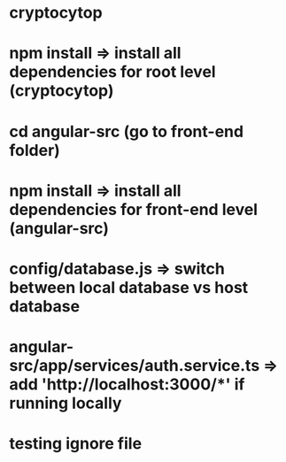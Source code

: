 # cryptocytop

# npm install => install all dependencies for root level (cryptocytop)
# cd angular-src (go to front-end folder)
# npm install => install all dependencies for front-end level (angular-src)


# config/database.js => switch between local database vs host database
# angular-src/app/services/auth.service.ts => add 'http://localhost:3000/*' if running locally

# testing ignore file
